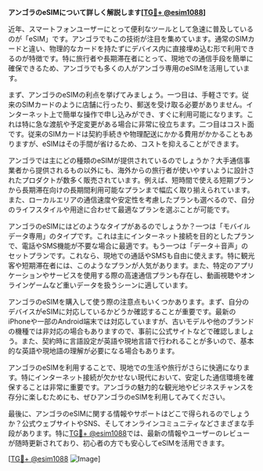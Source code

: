 **アンゴラのeSIMについて詳しく解説します[[TG💪+ @esim1088](https://t.me/s/esim1088)]**

近年、スマートフォンユーザーにとって便利なツールとして急速に普及しているのが「eSIM」です。アンゴラでもこの技術が注目を集めています。通常のSIMカードと違い、物理的なカードを持たずにデバイス内に直接埋め込む形で利用できるのが特徴です。特に旅行者や長期滞在者にとって、現地での通信手段を簡単に確保できるため、アンゴラでも多くの人がアンゴラ専用のeSIMを活用しています。

まず、アンゴラのeSIMの利点を挙げてみましょう。一つ目は、手軽さです。従来のSIMカードのように店舗に行ったり、郵送を受け取る必要がありません。インターネット上で簡単な操作で申し込みができ、すぐに利用可能になります。これは特に急な渡航や予定変更がある場合に非常に役立ちます。二つ目はコスト面です。従来のSIMカードは契約手続きや物理配送にかかる費用がかかることもありますが、eSIMはその手間が省けるため、コストを抑えることができます。

アンゴラでは主にどの種類のeSIMが提供されているのでしょうか？大手通信事業者から提供されるもの以外にも、海外からの旅行者が使いやすいように設計されたプロダクトが数多く販売されています。例えば、短時間で使える短期プランから長期滞在向けの長期間利用可能なプランまで幅広く取り揃えられています。また、ローカルエリアの通信速度や安定性を考慮したプランも選べるので、自分のライフスタイルや用途に合わせて最適なプランを選ぶことが可能です。

アンゴラのeSIMにはどのようなタイプがあるのでしょうか？一つは「モバイルデータ専用」のタイプです。これは主にインターネット接続を目的としたプランで、電話やSMS機能が不要な場合に最適です。もう一つは「データ＋音声」のセットプランです。これなら、現地での通話やSMSも自由に使えます。特に観光客や短期滞在者には、このようなプランが人気があります。また、特定のアプリケーションやサービスを使用する際の高速通信プランも存在し、動画視聴やオンラインゲームなど重いデータを扱うシーンに適しています。

アンゴラのeSIMを購入して使う際の注意点もいくつかあります。まず、自分のデバイスがeSIMに対応しているかどうか確認することが重要です。最新のiPhoneや一部のAndroid端末では対応していますが、古いモデルや他のブランドの機種では非対応の場合もありますので、事前に公式サイトなどで確認しましょう。また、契約時に言語設定が英語や現地言語で行われることが多いので、基本的な英語や現地語の理解が必要になる場合もあります。

アンゴラのeSIMを利用することで、現地での生活や旅行がさらに快適になります。特にインターネット接続が欠かせない現代において、安定した通信環境を確保することは非常に重要です。アンゴラの魅力的な観光地やビジネスチャンスを存分に楽しむためにも、ぜひアンゴラのeSIMを利用してみてください。

最後に、アンゴラのeSIMに関する情報やサポートはどこで得られるのでしょうか？公式ウェブサイトやSNS、そしてオンラインコミュニティなどさまざまな手段があります。特に[TG💪+ @esim1088](https://t.me/s/esim1088)では、最新の情報やユーザーのレビューが随時更新されており、初心者の方でも安心してeSIMを活用できます。

[[TG💪+ @esim1088](https://t.me/s/esim1088) ![Image](https://i.postimg.cc/Y0z9fWf4/image.png)]